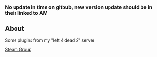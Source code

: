 ### No update in time on gitbub, new version update should be in their linked to AM
## About
Some plugins from my "left 4 dead 2" server

[Steam Group](http://steamcommunity.com/groups/AriaOnThePlanets)
